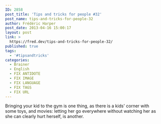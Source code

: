 ```yaml
---
ID: 2858
post_title: 'Tips and tricks for people #32'
post_name: tips-and-tricks-for-people-32
author: Frédéric Harper
post_date: 2013-04-16 15:00:17
layout: post
link: >
  https://fred.dev/tips-and-tricks-for-people-32/
published: true
tags:
  - '#tipsandtricks'
categories:
  - Brainer
  - English
  - FIX ANTIDOTE
  - FIX IMAGE
  - FIX LANGUAGE
  - FIX TAGS
  - FIX URL
---
```

<p>Bringing your kid to the gym is one thing, as there is a kids' corner with some toys, and movies: letting her go everywhere without watching her as she can clearly hurt herself, is another.</p> 